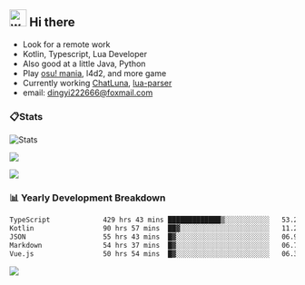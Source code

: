 ## <img alt="wave" src="https://raw.githubusercontent.com/MartinHeinz/MartinHeinz/master/wave.gif" width="30px"> Hi there

- Look for a remote work
- Kotlin, Typescript, Lua Developer
- Also good at a little Java, Python
- Play [osu! mania](https://osu.ppy.sh/users/29808669), l4d2, and more game
- Currently working [ChatLuna](https://github.com/ChatLunaLab), [lua-parser](https://github.com/dingyi222666/lua-parser)
- email: [dingyi222666@foxmail.com](mailto:dingyi222666@foxmail.com)

### 📋Stats

![Stats](https://github-readme-stats.vercel.app/api?username=dingyi222666&show_icons=true&icon_color=47A69E&title_color=47A69E&count_private=true)    

![](https://api.githubtrends.io/user/svg/dingyi222666/langs?time_range=one_year&include_private=True&loc_metric=changed&theme=classic)

![](http://github-profile-summary-cards.vercel.app/api/cards/productive-time?username=dingyi222666&theme=nord_dark&utcOffset=8)

### 📊 Yearly Development Breakdown

<!--START_SECTION:waka-->

```txt
TypeScript             429 hrs 43 mins █████████████▒░░░░░░░░░░░   53.23 %
Kotlin                 90 hrs 57 mins  ██▓░░░░░░░░░░░░░░░░░░░░░░   11.27 %
JSON                   55 hrs 43 mins  █▓░░░░░░░░░░░░░░░░░░░░░░░   06.90 %
Markdown               54 hrs 37 mins  █▓░░░░░░░░░░░░░░░░░░░░░░░   06.77 %
Vue.js                 50 hrs 54 mins  █▓░░░░░░░░░░░░░░░░░░░░░░░   06.31 %
```

<!--END_SECTION:waka-->

![](https://komarev.com/ghpvc/?username=dingyi222666)
